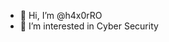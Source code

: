 - 👋 Hi, I’m @h4x0rRO
- 👀 I’m interested in Cyber Security

<!---
h4x0rRO/h4x0rRO is a ✨ special ✨ repository because its `README.md` (this file) appears on your GitHub profile.
You can click the Preview link to take a look at your changes.
--->
